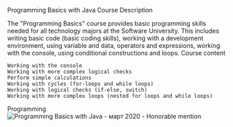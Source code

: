 Programming Basics with Java
Course Description

The "Programming Basics" course provides basic programming skills needed for all technology majors at the Software University. This includes writing basic code (basic coding skills), working with a development environment, using variable and data, operators and expressions, working with the console, using conditional constructions and loops.
Course content

    Working with the console
    Working with more complex logical checks
    Perform simple calculations
    Working with cycles (for-loops and while loops)
    Working with logical checks (if-else, switch)
    Working with more complex loops (nested for loops and while loops)


Programming![Programming Basics with Java - март 2020 - Honorable mention](https://user-images.githubusercontent.com/76119513/131251576-c01cc13b-0858-43b7-8125-5d089ce56ed1.jpeg)

